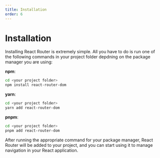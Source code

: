 ```yaml
---
title: Installation
order: 6
---
```


# Installation

Installing React Router is extremely simple. All you have to do is run one of the following commands in your project folder depdning on the package manager you are using:

**npm**:
```sh
cd <your project folder>
npm install react-router-dom
```

**yarn**:
```sh
cd <your project folder>
yarn add react-router-dom
```

**pnpm**:
```sh
cd <your project folder>
pnpm add react-router-dom
```

After running the appropriate command for your package manager, React Router will be added to your project, and you can start using it to manage navigation in your React application.
